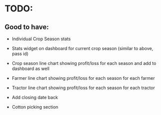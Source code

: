 # TODO:


## Good to have:

- Individual Crop Season stats
- Stats widget on dashboard for current crop season (similar to above, pass id)
- Crop season line chart showing profit/loss for each season and add to dashboard as well
- Farmer line chart showing profit/loss for each season for each farmer
- Tractor line chart showing profit/loss for each season for each tractor


- Add closing date back
- Cotton picking section
